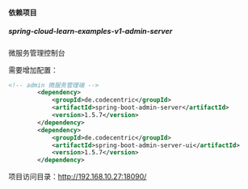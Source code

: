 #### 依赖项目

##### spring-cloud-learn-examples-v1-admin-server

微服务管理控制台

需要增加配置：

```xml
<!-- admin 微服务管理端 -->
		<dependency>
			<groupId>de.codecentric</groupId>
			<artifactId>spring-boot-admin-server</artifactId>
			<version>1.5.7</version>
		</dependency>
		<dependency>
			<groupId>de.codecentric</groupId>
			<artifactId>spring-boot-admin-server-ui</artifactId>
			<version>1.5.7</version>
		</dependency>

```



项目访问目录：http://192.168.10.27:18090/


